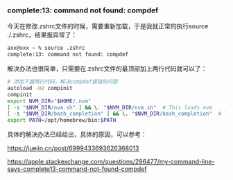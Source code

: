 ### complete:13: command not found: compdef

今天在修改.zshrc文件的时候，需要重新加载，于是我就正常的执行source ./.zshrc，结果报异常了：

```bash
axx@xxx ~ % source .zshrc 
complete:13: command not found: compdef
```

解决办法也很简单，只需要在.zshrc文件的最顶部加上两行代码就可以了：

```bash
# 添加下面两行代码，解决compdef报错的问题
autoload -Uz compinit
compinit
export NVM_DIR="$HOME/.nvm"
[ -s "$NVM_DIR/nvm.sh" ] && \. "$NVM_DIR/nvm.sh"  # This loads nvm
[ -s "$NVM_DIR/bash_completion" ] && \. "$NVM_DIR/bash_completion"  # This loads nvm bash_completion
export PATH=/opt/homebrew/bin:$PATH
```

具体的解决办法已经给出，具体的原因，可以参考：

https://juejin.cn/post/6999433693626368013

https://apple.stackexchange.com/questions/296477/my-command-line-says-complete13-command-not-found-compdef
